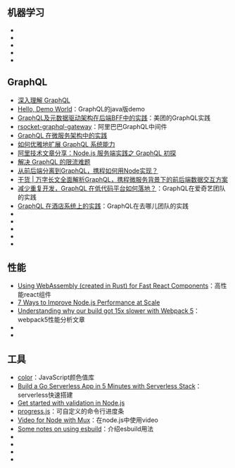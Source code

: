 ## 机器学习

* []()
* []()
* []()
* []()
* []()

## GraphQL

* [深入理解 GraphQL](https://developer.aliyun.com/article/8183)
* [Hello, Demo World](https://demoworld.tech/c/graphql_demo_in_java)：GraphQL的java版demo
* [GraphQL及元数据驱动架构在后端BFF中的实践](https://tech.meituan.com/2021/05/06/bff-graphql.html)：美团的GraphQL实践
* [rsocket-graphql-gateway](https://github.com/alibaba-rsocket-broker/rsocket-graphql-gateway)：阿里巴巴GraphQL中间件
* [GraphQL 在微服务架构中的实践](https://blog.51cto.com/u_15127695/2829800)
* [如何优雅地扩展 GraphQL 系统能力](https://www.infoq.cn/article/uqq20tka6eeluqec4o97)
* [阿里技术文章分享：Node.js 服务端实践之 GraphQL 初探](https://www.open-open.com/lib/view/open1454028580683.html)
* [解决 GraphQL 的限流难题](https://juejin.cn/post/7004030299134754830)
* [从前后端分离到GraphQL，携程如何用Node实现？](https://toutiao.io/posts/8aaqb9/preview)
* [干货 | 万字长文全面解析GraphQL，携程微服务背景下的前后端数据交互方案](https://cloud.tencent.com/developer/article/1484498)
* [减少重复开发，GraphQL 在低代码平台如何落地？](https://www.infoq.cn/article/cwtujhymt6djgqohise2)：GraphQL在爱奇艺团队的实践
* [GraphQL 在酒店系统上的实践](https://blog.csdn.net/weixin_45526640/article/details/113601065)：GraphQL在去哪儿团队的实践
* []()
* []()
* []()
* []()
* []()


## 性能

* [Using WebAssembly (created in Rust) for Fast React Components](https://www.joshfinnie.com/blog/using-webassembly-created-in-rust-for-fast-react-components/)：高性能react组件
* [7 Ways to Improve Node.js Performance at Scale](https://blog.appsignal.com/2021/11/24/7-ways-to-improve-nodejs-performance-at-scale.html)
* [Understanding why our build got 15x slower with Webpack 5](https://engineering.tines.com/blog/understanding-why-our-build-got-15x-slower-with-webpack)：webpack5性能分析文章
* []()
* []()

## 工具

* [color](https://github.com/Qix-/color)：JavaScript颜色值库
* [Build a Go Serverless App in 5 Minutes with Serverless Stack](https://www.youtube.com/watch?v=mc5LnvzKJtE)：serverless快速搭建
* [Get started with validation in Node.js](https://simonplend.com/get-started-with-validation-in-node-js/)
* [progress.js](https://github.com/NathanPB/progress.js)：可自定义的命令行进度条
* [Video for Node with Mux](https://mux.com/for/node/?utm_campaign=q4_sponsorednewsletter_21&utm_source=node_weekly&utm_medium=cooperpress-newsletter&utm_content=node)：在node.js中使用video
* [Some notes on using esbuild](https://jvns.ca/blog/2021/11/15/esbuild-vue/)：介绍esbuild用法
* []()
* []()
* []()
* []()